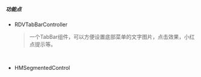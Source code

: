 ##### 功能点

- RDVTabBarController

  >  一个TabBar组件，可以方便设置底部菜单的文字图片，点击效果，小红点提示等。

  ​


- HMSegmentedControl

  ​
